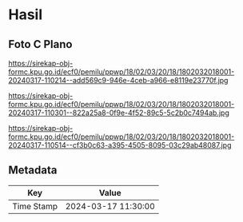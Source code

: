 # Hasil

## Foto C Plano

https://sirekap-obj-formc.kpu.go.id/ecf0/pemilu/ppwp/18/02/03/20/18/1802032018001-20240317-110214--add569c9-946e-4ceb-a966-e8119e23770f.jpg

https://sirekap-obj-formc.kpu.go.id/ecf0/pemilu/ppwp/18/02/03/20/18/1802032018001-20240317-110301--822a25a8-0f9e-4f52-89c5-5c2b0c7494ab.jpg

https://sirekap-obj-formc.kpu.go.id/ecf0/pemilu/ppwp/18/02/03/20/18/1802032018001-20240317-110514--cf3b0c63-a395-4505-8095-03c29ab48087.jpg


## Metadata

| Key        | Value               |
| ---------- | ------------------- |
| Time Stamp | 2024-03-17 11:30:00 |



